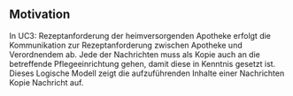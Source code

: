 ## Motivation

In UC3: Rezeptanforderung der heimversorgenden Apotheke erfolgt die Kommunikation zur Rezeptanforderung zwischen Apotheke und Verordnendem ab. Jede der Nachrichten muss als Kopie auch an die betreffende Pflegeeinrichtung gehen, damit diese in Kenntnis gesetzt ist.
Dieses Logische Modell zeigt die aufzuführenden Inhalte einer Nachrichten Kopie Nachricht auf.
